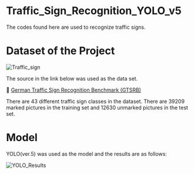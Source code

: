 # Traffic_Sign_Recognition_YOLO_v5

The codes found here are used to recognize traffic signs.

# Dataset of the Project

![Traffic_sign](https://user-images.githubusercontent.com/77415040/155116182-0e9a953c-a110-4916-9c4e-6fb43bb1f0e5.jpg)

The source in the link below was used as the data set.

🔗 [German Traffic Sign Recognition Benchmark (GTSRB)](https://benchmark.ini.rub.de/?section=gtsrb&subsection=dataset)

There are 43 different traffic sign classes in the dataset. There are 39209 marked pictures in the training set and 12630 unmarked pictures in the test set.

# Model

YOLO(ver.5) was used as the model and the results are as follows:

![YOLO_Results](https://user-images.githubusercontent.com/77415040/155115597-1aae1a46-ce26-416a-ae29-aee681a3be8d.png)


